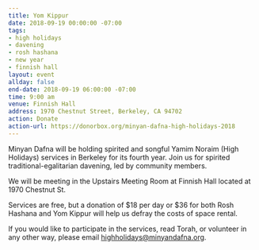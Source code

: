 ```yaml
---
title: Yom Kippur
date: 2018-09-19 00:00:00 -07:00
tags:
- high holidays
- davening
- rosh hashana
- new year
- finnish hall
layout: event
allday: false
end-date: 2018-09-19 06:00:00 -07:00
time: 9:00 am
venue: Finnish Hall
address: 1970 Chestnut Street, Berkeley, CA 94702
action: Donate
action-url: https://donorbox.org/minyan-dafna-high-holidays-2018
---
```


Minyan Dafna will be holding spirited and songful Yamim Noraim (High Holidays) services in Berkeley for its fourth year. Join us for spirited traditional-egalitarian davening, led by community members.

We will be meeting in the Upstairs Meeting Room at Finnish Hall located at 1970 Chestnut St.

Services are free, but a donation of $18 per day or $36 for both Rosh Hashana and Yom Kippur will help us defray the costs of space rental.

If you would like to participate in the services, read Torah, or volunteer in any other way, please email <a href="mailto:highholidays@minyandafna.org">highholidays@minyandafna.org</a>.
